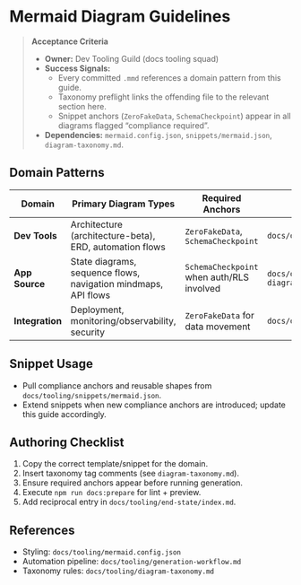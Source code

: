 # Mermaid Diagram Guidelines

> **Acceptance Criteria**
>
> - **Owner:** Dev Tooling Guild (docs tooling squad)
> - **Success Signals:**
>   - Every committed `.mmd` references a domain pattern from this guide.
>   - Taxonomy preflight links the offending file to the relevant section here.
>   - Snippet anchors (`ZeroFakeData`, `SchemaCheckpoint`) appear in all diagrams flagged “compliance required”.
> - **Dependencies:** `mermaid.config.json`, `snippets/mermaid.json`, `diagram-taxonomy.md`.

## Domain Patterns

| Domain          | Primary Diagram Types                                          | Required Anchors                          | Example Path                               |
| --------------- | -------------------------------------------------------------- | ----------------------------------------- | ------------------------------------------ |
| **Dev Tools**   | Architecture (architecture-beta), ERD, automation flows        | `ZeroFakeData`, `SchemaCheckpoint`        | `docs/diagrams/dev-tools/architecture/`    |
| **App Source**  | State diagrams, sequence flows, navigation mindmaps, API flows | `SchemaCheckpoint` when auth/RLS involved | `docs/diagrams/app-source/state-diagrams/` |
| **Integration** | Deployment, monitoring/observability, security                 | `ZeroFakeData` for data movement          | `docs/diagrams/integration/deployment/`    |

## Snippet Usage

- Pull compliance anchors and reusable shapes from `docs/tooling/snippets/mermaid.json`.
- Extend snippets when new compliance anchors are introduced; update this guide accordingly.

## Authoring Checklist

1. Copy the correct template/snippet for the domain.
2. Insert taxonomy tag comments (see `diagram-taxonomy.md`).
3. Ensure required anchors appear before running generation.
4. Execute `npm run docs:prepare` for lint + preview.
5. Add reciprocal entry in `docs/tooling/end-state/index.md`.

## References

- Styling: `docs/tooling/mermaid.config.json`
- Automation pipeline: `docs/tooling/generation-workflow.md`
- Taxonomy rules: `docs/tooling/diagram-taxonomy.md`
